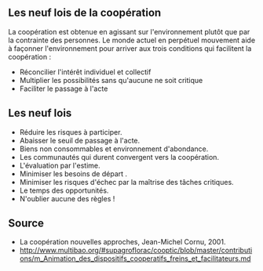 ## Les neuf lois de la coopération
La coopération est obtenue en agissant sur l'environnement plutôt que par la
contrainte des personnes. Le monde actuel en perpétuel mouvement aide à
façonner l'environnement pour arriver aux trois conditions qui facilitent la
coopération :
- Réconcilier l'intérêt individuel et collectif
- Multiplier les possibilités sans qu'aucune ne soit critique
- Faciliter le passage à l'acte

## Les neuf lois

- Réduire les risques à participer.
- Abaisser le seuil de passage à l'acte.
- Biens non consommables et environnement d'abondance.
- Les communautés qui durent convergent vers la coopération.
- L'évaluation par l'estime.
- Minimiser les besoins de départ .
- Minimiser les risques d'échec par la maîtrise des tâches critiques.
- Le temps des opportunités.
- N'oublier aucune des règles !

## Source

- La coopération nouvelles approches, Jean-Michel Cornu, 2001.
- http://www.multibao.org/#supagroflorac/cooptic/blob/master/contributions/m_Animation_des_dispositifs_cooperatifs_freins_et_facilitateurs.md
